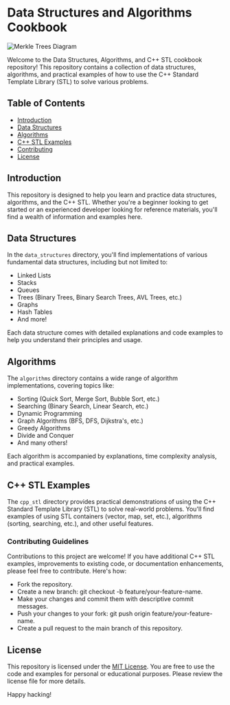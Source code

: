 # Data Structures and Algorithms Cookbook

![Merkle Trees Diagram](https://cdn2.iconfinder.com/data/icons/cryptocurrency-and-blockchain-technology-2/64/merkle-trees-diagram-chart-flowchart-process-256.png)

Welcome to the Data Structures, Algorithms, and C++ STL cookbook repository! This repository contains a collection of data structures, algorithms, and practical examples of how to use the C++ Standard Template Library (STL) to solve various problems.

## Table of Contents

- [Introduction](#introduction)
- [Data Structures](#data-structures)
- [Algorithms](#algorithms)
- [C++ STL Examples](#c-stl-examples)
- [Contributing](#contributing)
- [License](#license)

## Introduction

This repository is designed to help you learn and practice data structures, algorithms, and the C++ STL. Whether you're a beginner looking to get started or an experienced developer looking for reference materials, you'll find a wealth of information and examples here.

## Data Structures

In the `data_structures` directory, you'll find implementations of various fundamental data structures, including but not limited to:

- Linked Lists
- Stacks
- Queues
- Trees (Binary Trees, Binary Search Trees, AVL Trees, etc.)
- Graphs
- Hash Tables
- And more!

Each data structure comes with detailed explanations and code examples to help you understand their principles and usage.

## Algorithms

The `algorithms` directory contains a wide range of algorithm implementations, covering topics like:

- Sorting (Quick Sort, Merge Sort, Bubble Sort, etc.)
- Searching (Binary Search, Linear Search, etc.)
- Dynamic Programming
- Graph Algorithms (BFS, DFS, Dijkstra's, etc.)
- Greedy Algorithms
- Divide and Conquer
- And many others!

Each algorithm is accompanied by explanations, time complexity analysis, and practical examples.

## C++ STL Examples

The `cpp_stl` directory provides practical demonstrations of using the C++ Standard Template Library (STL) to solve real-world problems. You'll find examples of using STL containers (vector, map, set, etc.), algorithms (sorting, searching, etc.), and other useful features.

### Contributing Guidelines

Contributions to this project are welcome! If you have additional C++ STL examples, improvements to existing code, or documentation enhancements, please feel free to contribute. Here's how:

- Fork the repository.
- Create a new branch: git checkout -b feature/your-feature-name.
- Make your changes and commit them with descriptive commit messages.
- Push your changes to your fork: git push origin feature/your-feature-name.
- Create a pull request to the main branch of this repository.

## License

This repository is licensed under the [MIT License](LICENSE.md). You are free to use the code and examples for personal or educational purposes. Please review the license file for more details.

Happy hacking!

